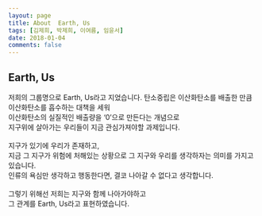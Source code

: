 ```yaml
---
layout: page
title: About  Earth, Us
tags: [김제희, 박제희, 이여름, 임윤서]
date: 2018-01-04
comments: false
---
```


## Earth, Us
저희의 그룹명으로 Earth, Us라고 지었습니다.
탄소중립은 이산화탄소를 배출한 만큼 이산화탄소를 흡수하는 대책을 세워<br> 
이산화탄소의 실질적인 배출량을 ‘0’으로 만든다는 개념으로 <br>
지구위에 살아가는 우리들이 지금 관심가져야할 과제입니다.<br>
<br>
지구가 있기에 우리가 존재하고,<br>
지금 그 지구가 위험에 처해있는 상황으로 그 지구와 우리를 생각하자는 의미를 가지고 있습니다.<br>
인류의 욕심만 생각하고 행동한다면, 결코 나아갈 수 없다고 생각합니다.<br>
<br>
그렇기 위해선 저희는 지구와 함께 나아가야하고<br>
그 관계를 Earth, Us라고 표현하였습니다.
